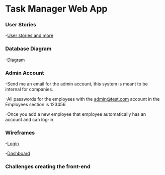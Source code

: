 # Task Manager Web App

### User Stories

-[User stories and more](https://trello.com/b/gp8jv95c/tasks-today-peoples-task-manager)

### Database Diagram 

-[Diagram](https://i.imgur.com/PsOyIbf.jpg)

### Admin Account

-Send me an email for the admin account, this system is meant to be internal for companies.

-All passwords for the employees with the admin@test.com account in the Employees section is 123456

-Once you add a new employee that employee automatically has an account and can log-in

### Wireframes

-[Login](https://i.imgur.com/G4DIhMW.png)

-[Dashboard](https://i.imgur.com/nzCmtUc.png)


### Challenges creating the front-end


